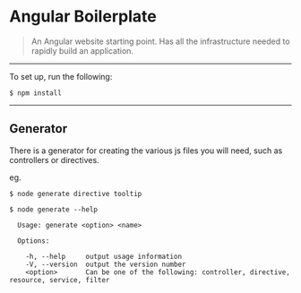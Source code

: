 # Angular Boilerplate

> An Angular website starting point. Has all the infrastructure needed to rapidly build an application.

---

To set up, run the following:

```
$ npm install
```

---

## Generator

There is a generator for creating the various js files you will need, such as controllers or directives.

eg.
```
$ node generate directive tooltip
```

```
$ node generate --help

  Usage: generate <option> <name>

  Options:

    -h, --help     output usage information
    -V, --version  output the version number
    <option>       Can be one of the following: controller, directive, resource, service, filter
```